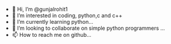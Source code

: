 - 👋 Hi, I’m @gunjalrohit1
- 👀 I’m interested in coding, python,c and c++
- 🌱 I’m currently learning  python...
- 💞️ I’m looking to collaborate on simple python programmers ...
- 📫 How to reach me on github...

<!---
gunjalrohit/gunjalrohit is a ✨ special ✨ repository because its `README.md` (this file) appears on your GitHub profile.
You can click the Preview link to take a look at your changes.
--->
